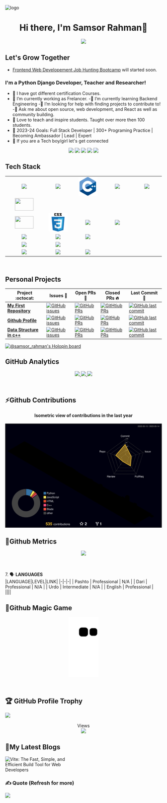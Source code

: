 
![logo](https://github.com/samsorrahman/samsorrahman/blob/main/Banner.png)
<body>
  <div align="center">
    <h1> Hi there, I'm Samsor Rahman👋<a href="#"></h1>
  </div>
<p align="center">
<a href="https://github.com/samsorrahman"><img src="https://readme-typing-svg.herokuapp.com?lines=JavaScript+Developer;HTML+CSS+Developer;Front+End+Web+Developer;Backend+Development+Python+Django;&center=true&width=500&height=50"></a>
	
 ## Let's Grow Together
- [Frontend Web Developement Job Hunting Bootcamp](https://github.com/samsorrahman/samsorrahman1) will started soon.




	


### I'm a Python Django Developer, Teacher and Researcher!
- 🔭 I have got different certification Courses.
- 🔭 I’m currently working as Frelancer.
-🌱 I’m currently learning Backend Engineering
-🤝 I’m looking for help with finding projects to contribute to!
-💬 Ask me about open source, web development, and React as well as community building.
- 📢 Love to teach and inspire students. Taught over more then 100 students.
- 🥅 2023-24 Goals: Full Stack Developer | 300+ Programing Practice | Becoming Ambassador | Lead | Expert
- 💎 If you are a Tech boy/girl let's get connected  

<p align="center">
<a href="https://www.linkedin.com/in/samsor-rahman18/"><img src="https://img.shields.io/badge/-Samsor%20Rahman-0077B5?style=flat&logo=Linkedin&logoColor=white"/></a>
<a href="mailto:rahmansamsor82@gmail.com"><img src="https://img.shields.io/badge/-samsor@gmail.com-D14836?style=flat&logo=Gmail&logoColor=white"/></a>
<a href="https://www.instagram.com/samsor_rahman/"><img src="https://img.shields.io/badge/-@samsorrahman-E4405F?style=flat&logo=Instagram&logoColor=white"/></a>
<a href="https://leetcode.com/samsor/"><img src="https://img.shields.io/badge/-/samsorrahman-e8b519?style=flat&logo=leetcode&logoColor=black"/></a>
<a href="https://twitter.com/samsor_rahman/"><img src="https://img.shields.io/badge/-/samsor_rahman-e8b519?style=flat&logo=Twitter&logoColor=white"/></a>
 </p>

 
<h2>Tech Stack</h2>



<table width="100">
<tr>
    <td align='center' width="190">
        <img src="https://github.com/abranhe/programming-languages-logos/blob/master/src/javascript/javascript.svg" width="60">
    </td>
    <td align='center' width="190">
        <img src="https://www.vectorlogo.zone/logos/typescriptlang/typescriptlang-icon.svg">
    </td>
    <td align='center' width="190">
        <img src="https://github.com/devicons/devicon/blob/master/icons/cplusplus/cplusplus-original.svg" width="60">
    </td>
     <td align='center' width="190">
        <img src="https://git-scm.com/images/logos/1color-darkbg@2x.png" width="100">
    </td>
    <td align='center' width="190">
        <img src="https://www.vectorlogo.zone/logos/reactjs/reactjs-ar21.svg">
    </td>
</tr>
<tr>
    <td align='center'>
        <img src="https://www.jing.fm/clipimg/full/53-537670_python-png-file-python-logo-png.png"  width="60" height="40">
    </td>
<!--     <td align='center'>
        <img src="https://www.vectorlogo.zone/logos/nodejs/nodejs-ar21.svg">
    </td> -->
<!--     <td align='center'>
        <img src="https://vegibit.com/wp-content/uploads/2018/05/expressjs.png">
    </td> -->
<!--     <td align='center'>
        <img src="http://rhc4tp-cms-prod-vpc-76857813.s3.amazonaws.com/s3fs-public/mongodb-logo-rgb-j6w271g1xn.jpg">
    </td> -->
<!--     <td align='center'>
        <img src="https://www.vectorlogo.zone/logos/firebase/firebase-ar21.svg">
    </td> -->
</tr>
<tr>
    <td align='center'>
        <img src="https://upload.wikimedia.org/wikipedia/commons/thumb/3/38/HTML5_Badge.svg/600px-HTML5_Badge.svg.png" height="40" width="60">
    </td>
    <td align='center'>
        <img src="https://raw.githubusercontent.com/devicons/devicon/0d6c64dbbf311879f7d563bfc3ccf559f9ed111c/icons/css3/css3-original-wordmark.svg" width="60">
    </td>
    <td align='center'>
        <img src="https://www.vectorlogo.zone/logos/heroku/heroku-ar21.svg">
    </td>
    <td align='center'>
        <img src="https://github.com/bestofjs/bestofjs-webui/blob/master/public/logos/vscode.svg" width="60">
    </td>
<!--     <td align='center'>
        <img src="https://www.vectorlogo.zone/logos/getpostman/getpostman-icon.svg">
    </td> -->
</tr>
<tr>
    <td align='center'>
        <img src="https://download.logo.wine/logo/PostgreSQL/PostgreSQL-Logo.wine.png">
    </td>
    <td align='center'>
        <img src="https://download.logo.wine/logo/MySQL/MySQL-Logo.wine.png" >
    </td>
    <td align='center'>
        <img src="https://miro.medium.com/max/901/1*GkrYGz_r9W6AVgEloQpJFQ.png">
    </td>


</tr>
<tr>
    <td align='center'>
        <img src="https://www.djangoproject.com/m/img/logos/django-logo-negative.png">
    </td>
<!--     <td align='center'>
        <img src="https://buttercms.com/static/images/tech_banners/Flask.png" >
    </td> -->
<!--     <td align='center'>
        <img src="https://upload.wikimedia.org/wikipedia/commons/thumb/6/62/Ruby_On_Rails_Logo.svg/1200px-Ruby_On_Rails_Logo.svg.png">
    </td> -->
<!--     <td align='center'>
        <img src="https://upload.wikimedia.org/wikipedia/commons/thumb/7/71/RabbitMQ_logo.svg/1200px-RabbitMQ_logo.svg.png">
    </td> -->
    <td align='center'>
        <img src="https://miro.medium.com/max/600/1*usQX20oLxChIAupsuRi7GQ.png">
    </td>
</tr>

<tr>
    <td align='center'>
        <img src="https://www.metaltoad.com/sites/default/files/styles/large_personal_photo_870x500_/public/2020-05/aws-logo-blog-header.png?itok=t4o3meiH">
    </td>
    <td align='center'>
        <img src="https://download.logo.wine/logo/Microsoft_Azure/Microsoft_Azure-Logo.wine.png">
    </td>
<!--     <td align='center'>
        <img src="https://upload.wikimedia.org/wikipedia/commons/e/e5/TensorFlow_Logo_with_text.png">
    </td> -->
    <td align='center'>
        <img src="https://marvel-b1-cdn.bc0a.com/f00000000152152/www.zend.com/sites/default/files/image/2019-09/logo-docker.jpg" >
    </td>
<!--     <td align='center'>
        <img src="https://www.nginx.com/wp-content/uploads/2018/08/NGINX-logo-rgb-large.png" >
    </td> -->
</tr>
    
</table>

 

  



 
<br>


## Personal Projects

|      Project :octocat:   |     Issues :bug:   | Open PRs :bell:  | Closed PRs :fire:  | Last Commit 🚩
|-------------|-------------------|---|---| ----|
| [**My First Repository**](https://github.com/samsorrahman/samsorrahman) | [![GitHub issues](https://img.shields.io/github/issues/samsorrahman/samsorrahman?color=green&logo=github&style=flat)](https://github.com/samsorrahman/samsorrahman/issues) | [![GitHub PRs](https://img.shields.io/github/issues-pr/samsorrahman/samsorrahman?style=flat&logo=github)](https://github.com/samsorrahman/samsorrahman/pulls)  | [![GitHtiub PRs](https://img.shields.io/github/issues-pr-closed/samsorrahman/samsorrahman?style=flat&color=critical&logo=github)](https://github.com/samsorrahman/samsorrahman/pulls?q=is%3Apr+is%3Aclosed)  |[![GitHub last commit](https://img.shields.io/github/last-commit/samsorrahman/samsorrahman?color=blue&logo=github&style=flat)](https://github.com/samsorrahman/samsorrahman/commits/) |
| [**Github Profile**](https://github.com/samsorrahman/samsorrahman) | [![GitHub issues](https://img.shields.io/github/issues/samsorrahman/samsorrahman?color=green&logo=github&style=flat)](https://github.com/samsorrahman/samsorrahman/issues) | [![GitHub PRs](https://img.shields.io/github/issues-pr/samsorrahman/samsorrahman?style=flat&logo=github)](https://github.com/samsorrahman/samsorrahman/pulls)  | [![GitHub PRs](https://img.shields.io/github/issues-pr-closed/samsorrahman/samsorrahman?style=flat&color=critical&logo=github)](https://github.com/samsorrahman/samsorrahman/pulls?q=is%3Apr+is%3Aclosed)   |[![GitHub last commit](https://img.shields.io/github/last-commit/samsorrahman/samsorrahman?color=blue&logo=github&style=flat)](https://github.com/samsorrahman/samsorrahman/commits/) |
| [**Data Structure in c++**](https://github.com/samsorrahman/Data-Structure-in-c-) | [![GitHub issues](https://img.shields.io/github/issues/samsorrahman/samsorrahman?color=green&logo=github&style=flat)](https://github.com/samsorrahman/samsorrahman/issues) | [![GitHub PRs](https://img.shields.io/github/issues-pr/samsorrahman/samsorrahman?style=flat&logo=github)](https://github.com/samsorrahman/samsorrahman/pulls)  | [![GitHtiub PRs](https://img.shields.io/github/issues-pr-closed/samsorrahman/samsorrahman?style=flat&color=critical&logo=github)](https://github.com/samsorrahman/samsorrahman/pulls?q=is%3Apr+is%3Aclosed)  |[![GitHub last commit](https://img.shields.io/github/last-commit/samsorrahman/samsorrahman?color=blue&logo=github&style=flat)](https://github.com/samsorrahman/samsorrahman/commits/) |


[![@samsor_rahman's Holopin board](https://holopin.io/api/user/board?user=samsor_rahman)](https://holopin.io/@samsor_rahman)

	
 
 <h2>GitHub Analytics
 </h2>

<p align="center">
<a href="https://github.com/samsorrahman">
  <img height="180em" src="https://github-readme-stats.vercel.app/api?username=samsorrahman&show_icons=true&theme=algolia&include_all_commits=true&count_private=true"/>
  <img height="180em" src="https://github-readme-stats-eight-theta.vercel.app/api/top-langs/?username=samsorrahman&layout=compact&langs_count=8&theme=algolia"/>
</a>
  <img width="70%" src="https://github-readme-streak-stats.herokuapp.com/?user=samsorrahman&show_icons=true&locale=en&layout=demo&theme=algolia" />
</p>
</p>
<br>
	

	
	
## ⚡️Github Contributions
	
<h4 align="center">Isometric view of contributions in the last year</h4>
<p align="center">
	<a href="./profile-3d-contrib/profile-night-rainbow.svg">
		<img width="900em" src="./profile-3d-contrib/profile-night-rainbow.svg">
	</a>
</p>


## 🚀Github Metrics

<p align="center">
	<img width="625em" src="https://github.com/samsorrahman/samsorrahman/blob/main/github-metrics.svg" />
</p>
	


<br><br>7.  🗣️ **LANGUAGES**<br>
|LANGUAGE|LEVEL|LINK|
|-|-|-|
| Pashto | Professional | N/A |
| Dari | Professional | N/A |
| Urdo | Intermediate | N/A |
| English | Professional |	
||||





## 🐛Github Magic Game
<p align="center">
  <img src="https://github.com/samsorrahman/samsorrahman/raw/output/github-contribution-grid-snake.svg" alt="snake"></center>
</p>
<br>
<h2 >🏆 GitHub Profile Trophy</h2>
<p>
<a href="https://github.com/samsorrahman">
  <img src="https://github-profile-trophy.vercel.app/?username=samsorrahman&theme=matrix&column=8&margin-w=15&margin-h=15"/>

</a>
</p>
<p align="center"> 
  Views<br>
  <img src="https://profile-counter.glitch.me/samsorrahman/count.svg" />
</p>

## 🐛My Latest Blogs
<p align="left">
<a href="https://samsor.hashnode.dev/" title="Vite: The Fast, Simple, and Efficient Build Tool for Web Developers"><img src="https://cdn.hashnode.com/res/hashnode/image/upload/v1677410821617/44177c26-8010-4cee-800a-466390c86d83.png" alt="Vite: The Fast, Simple, and Efficient Build Tool for Web Developers" width="250px" align="left" /></a>
<br><br>
<br>
	
### ✍️ Quote (Refresh for more)
![](https://quotes-github-readme.vercel.app/api?type=horizontal&theme=radical)

<br>







